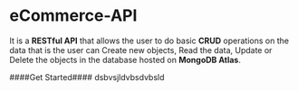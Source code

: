 # eCommerce-API
It is a **RESTful API** that allows the user to do basic **CRUD** operations on the data that is the user can Create new objects, Read the data, Update or Delete the objects in the database hosted on **MongoDB Atlas**.

####Get Started####
dsbvsjldvbsdvbsld
